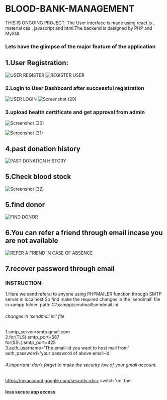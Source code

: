 # BLOOD-BANK-MANAGEMENT 
THIS IS ONGOING PROJECT.
 The User interface is made using react.js , material css , javascript and html.The backend is designed by PHP and MySQL
### Lets have the glimpse of the major feature of the application
## 1.User Registration:

 ![USER REGISTER](https://user-images.githubusercontent.com/48153639/56752433-defe8e00-67a5-11e9-9420-f539e9d3bf4f.png)
![REGISTER USER](https://user-images.githubusercontent.com/48153639/56752560-2dac2800-67a6-11e9-84b6-27ae346e9355.png)
### 2.Login to User Dashboard after successful registration
![USER LOGIN](https://user-images.githubusercontent.com/48153639/56753161-95af3e00-67a7-11e9-9463-ee0ee07820b2.png)
![Screenshot (29)](https://user-images.githubusercontent.com/48153639/56754695-4965fd00-67ab-11e9-9de7-a9eaf756c470.png)

### 3.upload health certificate and get approval from admin
![Screenshot (30)](https://user-images.githubusercontent.com/48153639/56755206-98f8f880-67ac-11e9-92e6-8045f8e63124.png)

![Screenshot (31)](https://user-images.githubusercontent.com/48153639/56755226-a31af700-67ac-11e9-8615-bffa584f12ee.png)

## 4.past donation history

![PAST DONATION HISTORY](https://user-images.githubusercontent.com/48153639/56755595-7d422200-67ad-11e9-9529-077c98c958a9.png)
## 5.Check blood stock
![Screenshot (32)](https://user-images.githubusercontent.com/48153639/56756325-289fa680-67af-11e9-97b4-9fe1f202adc6.png)

## 5.find donor 

![FIND DONOR](https://user-images.githubusercontent.com/48153639/56755791-efb30200-67ad-11e9-9789-d32410f3d313.png)
## 6.You can refer a friend through email incase you are not available
![REFER A FRIEND IN CASE OF ABSENCE](https://user-images.githubusercontent.com/48153639/56755822-00637800-67ae-11e9-8837-105683ea9de1.png)
## 7.recover password through email


### INSTRUCTION:
1.Here we send referal to anyone using PHPMAILER function through SMTP server in localhost.So find make the required changes in the 'sendmail' file in xampp folder.
path:  C:\xampp\sendmail\sendmail.ini
###### changes in 'sendmail.ini' file
1.smtp_server=smtp.gmail.com<br>
2.for(TLS):smtp_port=587<br>
for(SSL):smtp_port=425<br>
3.auth_username='The email-id you want to host mail from'<br>
auth_password='your password of above email-id'<br>
###### 4.important: don't forget to make the security low of your gmail account.
https://myaccount.google.com/security:<br>
switch 'on' the 
#### less secure app access

